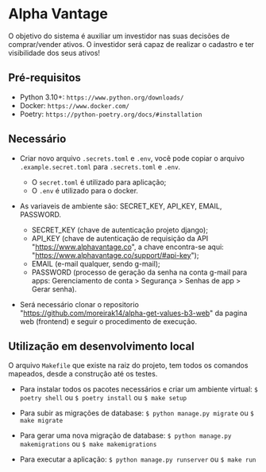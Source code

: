 # Alpha Vantage
O objetivo do sistema é auxiliar um investidor nas suas decisões de comprar/vender ativos.
O investidor será capaz de realizar o cadastro e ter visibilidade dos seus ativos!

## Pré-requisitos

- Python 3.10+: `https://www.python.org/downloads/`
- Docker: `https://www.docker.com/`
- Poetry: `https://python-poetry.org/docs/#installation`

## Necessário

- Criar novo arquivo `.secrets.toml` e `.env`, você pode copiar o arquivo `.example.secret.toml` para `.secrets.toml` e `.env`.
  - O `secret.toml` é utilizado para aplicação;
  - O `.env` é utilizado para o docker.

- As variaveis de ambiente são: SECRET_KEY, API_KEY, EMAIL, PASSWORD.
  - SECRET_KEY (chave de autenticação projeto django);
  - API_KEY (chave de autenticação de requisição da API "https://www.alphavantage.co", a chave encontra-se aqui: "https://www.alphavantage.co/support/#api-key");
  - EMAIL (e-mail qualquer, sendo g-mail);
  - PASSWORD (processo de geração da senha na conta g-mail para apps: Gerenciamento de conta > Segurança > Senhas de app > Gerar senha).

- Será necessário clonar o repositorio "https://github.com/moreirak14/alpha-get-values-b3-web" da pagina web (frontend) e seguir o procedimento de execução.

## Utilização em desenvolvimento local
O arquivo `Makefile` que existe na raiz do projeto, tem todos os comandos mapeados, desde a construção até os testes.

- Para instalar todos os pacotes necessários e criar um ambiente virtual:
`$ poetry shell` ou `$ poetry install` ou `$ make setup`

- Para subir as migrações de database:
`$ python manage.py migrate` ou `$ make migrate`

- Para gerar uma nova migração de database:
`$ python manage.py makemigrations` ou `$ make makemigrations`

- Para executar a aplicação:
`$ python manage.py runserver` ou `$ make run`

